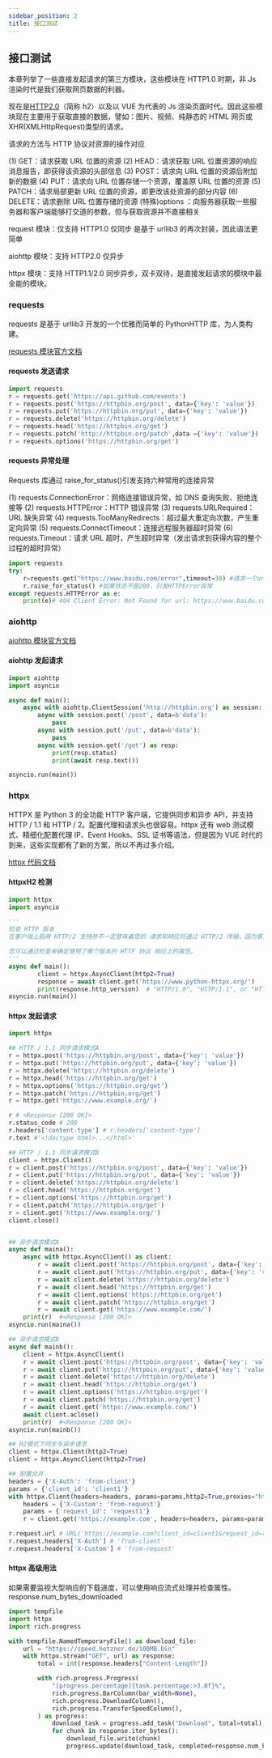 ```yaml
---
sidebar_position: 2
title: 接口测试
---
```


## 接口测试

本章列举了一些直接发起请求的第三方模块，这些模块在 HTTP1.0 时期，非 Js 渲染时代是我们获取网页数据的利器。

现在是[HTTP2.0](https://http2-explained.haxx.se/)（简称 h2）以及以 VUE 为代表的 Js 渲染页面时代。因此这些模块现在主要用于获取直接的数据，譬如：图片、视频、纯静态的 HTML 网页或 XHR(XMLHttpRequest)类型的请求。

请求的方法与 HTTP 协议对资源的操作对应

(1) GET：请求获取 URL 位置的资源
(2) HEAD：请求获取 URL 位置资源的响应消息报告，即获得该资源的头部信息
(3) POST：请求向 URL 位置的资源后附加新的数据
(4) PUT：请求向 URL 位置存储一个资源，覆盖原 URL 位置的资源
(5) PATCH：请求局部更新 URL 位置的资源，即更改该处资源的部分内容
(6) DELETE：请求删除 URL 位置存储的资源
(特殊)options ：向服务器获取一些服务器和客户端能够打交道的参数，但与获取资源并不直接相关

request 模块：仅支持 HTTP1.0 仅同步 是基于 urllib3 的再次封装，因此语法更简单

aiohttp 模块：支持 HTTP2.0 仅异步

httpx 模块：支持 HTTP1.1/2.0 同步异步，双卡双待，是直接发起请求的模块中最全能的模块。

### requests

requests 是基于 urllib3 开发的一个优雅而简单的 PythonHTTP 库，为人类构建。

[requests 模块官方文档](https://requests.readthedocs.io/en/latest/)

#### requests 发送请求

```python showLineNumbers
import requests
r = requests.get('https://api.github.com/events')
r = requests.post('https://httpbin.org/post', data={'key': 'value'})
r = requests.put('https://httpbin.org/put', data={'key': 'value'})
r = requests.delete('https://httpbin.org/delete')
r = requests.head('https://httpbin.org/get')
r = requests.patch('http://httpbin.org/patch',data ={'key': 'value'})
r = requests.options('https://httpbin.org/get')
```

#### requests 异常处理

Requests 库通过 raise_for_status()引发支持六种常用的连接异常

(1) requests.ConnectionError：网络连接错误异常，如 DNS 查询失败、拒绝连接等
(2) requests.HTTPError：HTTP 错误异常
(3) requests.URLRequired：URL 缺失异常
(4) requests.TooManyRedirects：超过最大重定向次数，产生重定向异常
(5) requests.ConnectTimeout：连接远程服务器超时异常
(6) requests.Timeout：请求 URL 超时，产生超时异常（发出请求到获得内容的整个过程的超时异常）

```python showLineNumbers
import requests
try:
    r=requests.get("https://www.baidu.com/error",timeout=30) #请求一个url链接
    r.raise_for_status() #如果状态不是200，引发HTTPError异常
except requests.HTTPError as e:
    print(e)# 404 Client Error: Not Found for url: https://www.baidu.com/error
```

### aiohttp

[aiohttp 模块官方文档](https://docs.aiohttp.org/en/stable/)

#### aiohttp 发起请求

```python showLineNumbers
import aiohttp
import asyncio

async def main():
    async with aiohttp.ClientSession('http://httpbin.org') as session:
        async with session.post('/post', data=b'data'):
            pass
        async with session.put('/put', data=b'data'):
            pass
        async with session.get('/get') as resp:
            print(resp.status)
            print(await resp.text())

asyncio.run(main())
```

### httpx

HTTPX 是 Python 3 的全功能 HTTP 客户端，它提供同步和异步 API，并支持 HTTP / 1.1 和 HTTP / 2。配置代理和请求头也很容易。httpx 还有 web 测试模式、精细化配置代理 IP、Event Hooks、SSL 证书等语法，但是因为 VUE 时代的到来，这些实现都有了新的方案，所以不再过多介绍。

[httpx 代码文档](https://www.python-httpx.org/)

#### httpxH2 检测

```python showLineNumbers
import httpx
import asyncio

'''
检查 HTTP 版本
在客户端上启用 HTTP/2 支持并不一定意味着您的 请求和响应将通过 HTTP/2 传输，因为客户端和服务器都需要支持 HTTP/2。如果连接到仅 支持 HTTP/1.1 客户端将使用标准的 HTTP/1.1 连接。

您可以通过检查来确定使用了哪个版本的 HTTP 协议 响应上的属性。
'''
async def main():
        client = httpx.AsyncClient(http2=True)
        response = await client.get('https://www.python-httpx.org/')
        print(response.http_version)  # "HTTP/1.0", "HTTP/1.1", or "HTTP/2".
asyncio.run(main())
```

#### httpx 发起请求

```python showLineNumbers
import httpx

## HTTP / 1.1 同步请求模式A
r = httpx.post('https://httpbin.org/post', data={'key': 'value'})
r = httpx.put('https://httpbin.org/put', data={'key': 'value'})
r = httpx.delete('https://httpbin.org/delete')
r = httpx.head('https://httpbin.org/get')
r = httpx.options('https://httpbin.org/get')
r = httpx.patch('https://httpbin.org/get')
r = httpx.get('https://www.example.org/')

r # <Response [200 OK]>
r.status_code # 200
r.headers['content-type'] # r.headers['content-type']
r.text #'<!doctype html>...</html>'

## HTTP / 1.1 同步请求模式B
client = httpx.Client()
r = client.post('https://httpbin.org/post', data={'key': 'value'})
r = client.put('https://httpbin.org/put', data={'key': 'value'})
r = client.delete('https://httpbin.org/delete')
r = client.head('https://httpbin.org/get')
r = client.options('https://httpbin.org/get')
r = client.patch('https://httpbin.org/get')
r = client.get('https://www.example.org/')
client.close()


## 异步请求模式A
async def maina():
    async with httpx.AsyncClient() as client:
        r = await client.post('https://httpbin.org/post', data={'key': 'value'})
        r = await client.put('https://httpbin.org/put', data={'key': 'value'})
        r = await client.delete('https://httpbin.org/delete')
        r = await client.head('https://httpbin.org/get')
        r = await client.options('https://httpbin.org/get')
        r = await client.patch('https://httpbin.org/get')
        r = await client.get('https://www.example.com/')
    print(r)  #<Response [200 OK]>
asyncio.run(maina())

## 异步请求模式B
async def mainb():
    client = httpx.AsyncClient()
    r = await client.post('https://httpbin.org/post', data={'key': 'value'})
    r = await client.put('https://httpbin.org/put', data={'key': 'value'})
    r = await client.delete('https://httpbin.org/delete')
    r = await client.head('https://httpbin.org/get')
    r = await client.options('https://httpbin.org/get')
    r = await client.patch('https://httpbin.org/get')
    r = await client.get('https://www.example.com/')
    await client.aclose()
    print(r)  #<Response [200 OK]>
asyncio.run(mainb())

## H2模式下同步与异步请求
client = httpx.Client(http2=True)
client = httpx.AsyncClient(http2=True)

## 配置合并
headers = {'X-Auth': 'from-client'}
params = {'client_id': 'client1'}
with httpx.Client(headers=headers, params=params,http2=True,proxies="http://localhost:8030") as client:
    headers = {'X-Custom': 'from-request'}
    params = {'request_id': 'request1'}
    r = client.get('https://example.com', headers=headers, params=params)

r.request.url # URL('https://example.com?client_id=client1&request_id=request1')
r.request.headers['X-Auth'] # 'from-client'
r.request.headers['X-Custom'] # 'from-request'

```

#### httpx 高级用法

如果需要监视大型响应的下载进度，可以使用响应流式处理并检查属性。response.num_bytes_downloaded

```python showLineNumbers
import tempfile
import httpx
import rich.progress

with tempfile.NamedTemporaryFile() as download_file:
    url = "https://speed.hetzner.de/100MB.bin"
    with httpx.stream("GET", url) as response:
        total = int(response.headers["Content-Length"])

        with rich.progress.Progress(
            "[progress.percentage]{task.percentage:>3.0f}%",
            rich.progress.BarColumn(bar_width=None),
            rich.progress.DownloadColumn(),
            rich.progress.TransferSpeedColumn(),
        ) as progress:
            download_task = progress.add_task("Download", total=total)
            for chunk in response.iter_bytes():
                download_file.write(chunk)
                progress.update(download_task, completed=response.num_bytes_downloaded)
```
